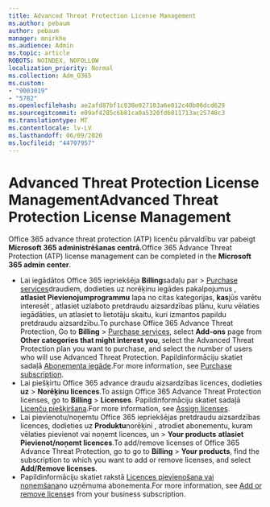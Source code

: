 ```yaml
---
title: Advanced Threat Protection License Management
ms.author: pebaum
author: pebaum
manager: mnirkhe
ms.audience: Admin
ms.topic: article
ROBOTS: NOINDEX, NOFOLLOW
localization_priority: Normal
ms.collection: Adm_O365
ms.custom:
- "9003019"
- "5782"
ms.openlocfilehash: ae2afd87bf1c838e027103a6e012c40b06dcd629
ms.sourcegitcommit: e09af4285c6b81ca0a5320fdb811713ac25748c3
ms.translationtype: MT
ms.contentlocale: lv-LV
ms.lasthandoff: 06/09/2020
ms.locfileid: "44707957"
---
```

# <a name="advanced-threat-protection-license-management"></a><span data-ttu-id="a2e09-102">Advanced Threat Protection License Management</span><span class="sxs-lookup"><span data-stu-id="a2e09-102">Advanced Threat Protection License Management</span></span>

<span data-ttu-id="a2e09-103">Office 365 advance threat protection (ATP) licenču pārvaldību var pabeigt **Microsoft 365 administrēšanas centrā.**</span><span class="sxs-lookup"><span data-stu-id="a2e09-103">Office 365 Advance Threat Protection (ATP) license management can be completed in the  **Microsoft 365 admin center**.</span></span>

- <span data-ttu-id="a2e09-104">Lai iegādātos Office 365 iepriekšēja **Billing**sadaļu par  >  [Purchase services](https://go.microsoft.com/fwlink/p/?linkid=868433)draudiem, dodieties uz norēķinu iegādes pakalpojumus , **atlasiet Pievienojumprogrammu** lapa no citas kategorijas, **kas**jūs varētu interesēt , atlasiet uzlaboto pretdraudu aizsardzības plānu, kuru vēlaties iegādāties, un atlasiet to lietotāju skaitu, kuri izmantos papildu pretdraudu aizsardzību.</span><span class="sxs-lookup"><span data-stu-id="a2e09-104">To purchase Office 365 Advance Threat Protection, Go to  **Billing** > [Purchase services](https://go.microsoft.com/fwlink/p/?linkid=868433), select **Add-ons** page from  **Other categories that might interest you**, select the Advanced Threat Protection plan you want to purchase, and select the number of users who will use Advanced Threat Protection.</span></span> <span data-ttu-id="a2e09-105">Papildinformāciju skatiet sadaļā [Abonementa iegāde](https://docs.microsoft.com/microsoft-365/commerce/subscriptions/upgrade-to-different-plan).</span><span class="sxs-lookup"><span data-stu-id="a2e09-105">For more information, see [Purchase subscription](https://docs.microsoft.com/microsoft-365/commerce/subscriptions/upgrade-to-different-plan).</span></span>
- <span data-ttu-id="a2e09-106">Lai piešķirtu Office 365 advance draudu aizsardzības licences, dodieties **uz**  >  **Norēķinu licences**.</span><span class="sxs-lookup"><span data-stu-id="a2e09-106">To assign Office 365 Advance Threat Protection licenses, go to **Billing** > **Licenses**.</span></span> <span data-ttu-id="a2e09-107">Papildinformāciju skatiet sadaļā [Licenču piešķiršana](https://docs.microsoft.com/microsoft-365/admin/manage/assign-licenses-to-users).</span><span class="sxs-lookup"><span data-stu-id="a2e09-107">For more information, see  [Assign licenses](https://docs.microsoft.com/microsoft-365/admin/manage/assign-licenses-to-users).</span></span>  
- <span data-ttu-id="a2e09-108">Lai pievienotu/noņemtu Office 365 iepriekšējas pretdraudu aizsardzības licences, dodieties uz **Produktu**norēķini , atrodiet abonementu, kuram vēlaties pievienot vai noņemt licences, un  >  **Your products** **atlasiet Pievienot/noņemt licences**.</span><span class="sxs-lookup"><span data-stu-id="a2e09-108">To add/remove licenses of Office 365 Advance Threat Protection, go to go to **Billing** > **Your products**, find the subscription to which you want to add or remove licenses, and select **Add/Remove licenses**.</span></span>  
- <span data-ttu-id="a2e09-109">Papildinformāciju skatiet rakstā [Licences pievienošana vai noņemšana](https://docs.microsoft.com/microsoft-365/commerce/licenses/buy-licenses?view=o365-worldwide#add-or-remove-licenses-for-your-business-subscription)no uzņēmuma abonementa.</span><span class="sxs-lookup"><span data-stu-id="a2e09-109">For more information, see [Add or remove license](https://docs.microsoft.com/microsoft-365/commerce/licenses/buy-licenses?view=o365-worldwide#add-or-remove-licenses-for-your-business-subscription)s from your business subscription.</span></span>

